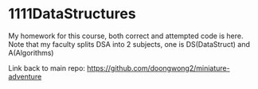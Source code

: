 # 1111DataStructures
My homework for this course, both correct and attempted code is here.  
Note that my faculty splits DSA into 2 subjects, one is DS(DataStruct) and A(Algorithms)  

Link back to main repo: https://github.com/doongwong2/miniature-adventure
